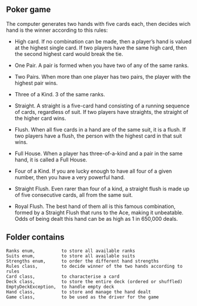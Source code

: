 ## Poker game
The computer generates two hands with five cards each, then decides wich hand is the winner according to this rules:
* High card. If no combination can be made, then a player’s hand is valued at the highest single card. If two players have the same high card, then the second highest card would break the tie.
    
* One Pair. A pair is formed when you have two of any of the same ranks.
    
* Two Pairs. When more than one player has two pairs, the player with the highest pair wins.
    
* Three of a Kind. 3 of the same ranks.
  
* Straight. A straight is a five-card hand consisting of a running sequence of cards, regardless of suit. If two players have straights, the straight of the higher card wins.

* Flush. When all five cards in a hand are of the same suit, it is a flush. If two players have a flush, the person with the highest card in that suit wins.

* Full House. When a player has three-of-a-kind and a pair in the same hand, it is called a Full House.

* Four of a Kind. If you are lucky enough to have all four of a given number, then you have a very powerful hand.

* Straight Flush. Even rarer than four of a kind, a straight flush is made up of five consecutive cards, all from the same suit.
    
* Royal Flush. The best hand of them all is this famous combination, formed by a Straight Flush that runs to the Ace, making it unbeatable. Odds of being dealt this hand can be as high as 1 in 650,000 deals.

## Folder contains

```
Ranks enum,          to store all available ranks
Suits enum,          to store all available suits
Strengths enum,      to order the different hand strengths
Rules class,         to decide winner of the two hands according to rules
Card class,          to characterise a card
Deck class,          to store the entire deck (ordered or shuffled)
EmptyDeckException,  to handle empty deck
Hand class,          to store and manage the hand dealt
Game class,          to be used as the driver for the game
```
